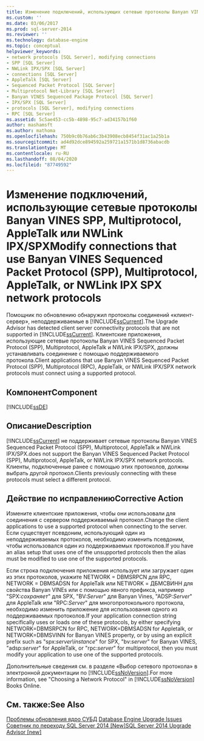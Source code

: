 ```yaml
---
title: Изменение подключений, использующих сетевые протоколы Banyan VINEs виртуализированного протокола (SPP), Multiprotocol, AppleTalk или NWLink IPX SPX | Документация Майкрософт
ms.custom: ''
ms.date: 03/06/2017
ms.prod: sql-server-2014
ms.reviewer: ''
ms.technology: database-engine
ms.topic: conceptual
helpviewer_keywords:
- network protocols [SQL Server], modifying connections
- SPP [SQL Server]
- NWLink IPX/SPX [SQL Server]
- connections [SQL Server]
- AppleTalk [SQL Server]
- Sequenced Packet Protocol [SQL Server]
- Multiprotocol Net-Library [SQL Server]
- Banyan VINES Sequenced Package Protocol [SQL Server]
- IPX/SPX [SQL Server]
- protocols [SQL Server], modifying connections
- RPC [SQL Server]
ms.assetid: 5c5ae453-cc5b-4898-95c7-ad34157b1f60
author: mashamsft
ms.author: mathoma
ms.openlocfilehash: 750b9c0b76ab6c3b43908ecb8454f31ac1a25b1a
ms.sourcegitcommit: ad4d92dce894592a259721a1571b1d8736abacdb
ms.translationtype: MT
ms.contentlocale: ru-RU
ms.lasthandoff: 08/04/2020
ms.locfileid: "87749592"
---
```

# <a name="modify-connections-that-use-banyan-vines-sequenced-packet-protocol-spp-multiprotocol-appletalk-or-nwlink-ipx-spx-network-protocols"></a><span data-ttu-id="9d3a4-102">Изменение подключений, использующие сетевые протоколы Banyan VINES SPP, Multiprotocol, AppleTalk или NWLink IPX/SPX</span><span class="sxs-lookup"><span data-stu-id="9d3a4-102">Modify connections that use Banyan VINES Sequenced Packet Protocol (SPP), Multiprotocol, AppleTalk, or NWLink IPX SPX network protocols</span></span>
  <span data-ttu-id="9d3a4-103">Помощник по обновлению обнаружил протоколы соединений «клиент-сервер», неподдерживаемые в [!INCLUDE[ssCurrent](../../includes/sscurrent-md.md)].</span><span class="sxs-lookup"><span data-stu-id="9d3a4-103">The Upgrade Advisor has detected client server connectivity protocols that are not supported in [!INCLUDE[ssCurrent](../../includes/sscurrent-md.md)].</span></span> <span data-ttu-id="9d3a4-104">Клиентские приложения, использующие сетевые протоколы Banyan VINES Sequenced Packet Protocol (SPP), Multiprotocol, AppleTalk и NWLink IPX/SPX, должны устанавливать соединение с помощью поддерживаемого протокола.</span><span class="sxs-lookup"><span data-stu-id="9d3a4-104">Client applications that use Banyan VINES Sequenced Packet Protocol (SPP), Multiprotocol (RPC), AppleTalk, or NWLink IPX/SPX network protocols must connect using a supported protocol.</span></span>  
  
## <a name="component"></a><span data-ttu-id="9d3a4-105">Компонент</span><span class="sxs-lookup"><span data-stu-id="9d3a4-105">Component</span></span>  
 [!INCLUDE[ssDE](../../includes/ssde-md.md)]  
  
## <a name="description"></a><span data-ttu-id="9d3a4-106">Описание</span><span class="sxs-lookup"><span data-stu-id="9d3a4-106">Description</span></span>  
 [!INCLUDE[ssCurrent](../../includes/sscurrent-md.md)] <span data-ttu-id="9d3a4-107">не поддерживает сетевые протоколы Banyan VINES Sequenced Packet Protocol (SPP), Multiprotocol, AppleTalk и NWLink IPX/SPX.</span><span class="sxs-lookup"><span data-stu-id="9d3a4-107">does not support the Banyan VINES Sequenced Packet Protocol (SPP), Multiprotocol, AppleTalk, or NWLink IPX/SPX network protocols.</span></span> <span data-ttu-id="9d3a4-108">Клиенты, подключенные ранее с помощью этих протоколов, должны выбрать другой протокол.</span><span class="sxs-lookup"><span data-stu-id="9d3a4-108">Clients previously connecting with these protocols must select a different protocol.</span></span>  
  
## <a name="corrective-action"></a><span data-ttu-id="9d3a4-109">Действие по исправлению</span><span class="sxs-lookup"><span data-stu-id="9d3a4-109">Corrective Action</span></span>  
 <span data-ttu-id="9d3a4-110">Измените клиентские приложения, чтобы они использовали для соединения с сервером поддерживаемый протокол.</span><span class="sxs-lookup"><span data-stu-id="9d3a4-110">Change the client applications to use a supported protocol when connecting to the server.</span></span> <span data-ttu-id="9d3a4-111">Если существует псевдоним, использующий один из неподдерживаемых протоколов, необходимо изменить псевдоним, чтобы использовался один из поддерживаемых протоколов.</span><span class="sxs-lookup"><span data-stu-id="9d3a4-111">If you have an alias setup that uses one of the unsupported protocols then the alias must be modified to use one of the supported protocols.</span></span>  
  
 <span data-ttu-id="9d3a4-112">Если строка подключения приложения использует или загружает один из этих протоколов, укажите NETWORK = DBMSRPCN для RPC, NETWORK = DBMSADSN for AppleTalk или NETWORK = ДБМСВИНН для свойства Banyan VINEs или с помощью явного префикса, например "SPX:*сохраняет*" для SPX, "BV:*Server*" для Banyan Vines, "ADSP:*Server*" для AppleTalk или "RPC:*Server*" для многопротокольного протокола, необходимо изменить приложение для использования одного из поддерживаемых протоколов.</span><span class="sxs-lookup"><span data-stu-id="9d3a4-112">If your application connection string specifically uses or loads one of these protocols, by either specifying NETWORK=DBMSRPCN for RPC, NETWORK=DBMSADSN for Appletalk, or NETWORK=DBMSVINN for Banyan VINES property, or by using an explicit prefix such as "spx:*server\instance*" for SPX, "bv:*server*" for Banyan VINES, "adsp:*server*" for AppleTalk, or "rpc:*server*" for multiprotocol, then you must modify your application to use one of the supported protocols.</span></span>  
  
 <span data-ttu-id="9d3a4-113">Дополнительные сведения см. в разделе «Выбор сетевого протокола» в электронной документации по [!INCLUDE[ssNoVersion](../../includes/ssnoversion-md.md)].</span><span class="sxs-lookup"><span data-stu-id="9d3a4-113">For more information, see "Choosing a Network Protocol" in [!INCLUDE[ssNoVersion](../../includes/ssnoversion-md.md)] Books Online.</span></span>  
  
## <a name="see-also"></a><span data-ttu-id="9d3a4-114">См. также:</span><span class="sxs-lookup"><span data-stu-id="9d3a4-114">See Also</span></span>  
 <span data-ttu-id="9d3a4-115">[Проблемы обновления ядро СУБД](../../../2014/sql-server/install/database-engine-upgrade-issues.md) </span><span class="sxs-lookup"><span data-stu-id="9d3a4-115">[Database Engine Upgrade Issues](../../../2014/sql-server/install/database-engine-upgrade-issues.md) </span></span>  
 [<span data-ttu-id="9d3a4-116">Советник по переходу SQL Server 2014 &#91;New&#93;</span><span class="sxs-lookup"><span data-stu-id="9d3a4-116">SQL Server 2014 Upgrade Advisor &#91;new&#93;</span></span>](sql-server-2014-upgrade-advisor.md)  
  
  

